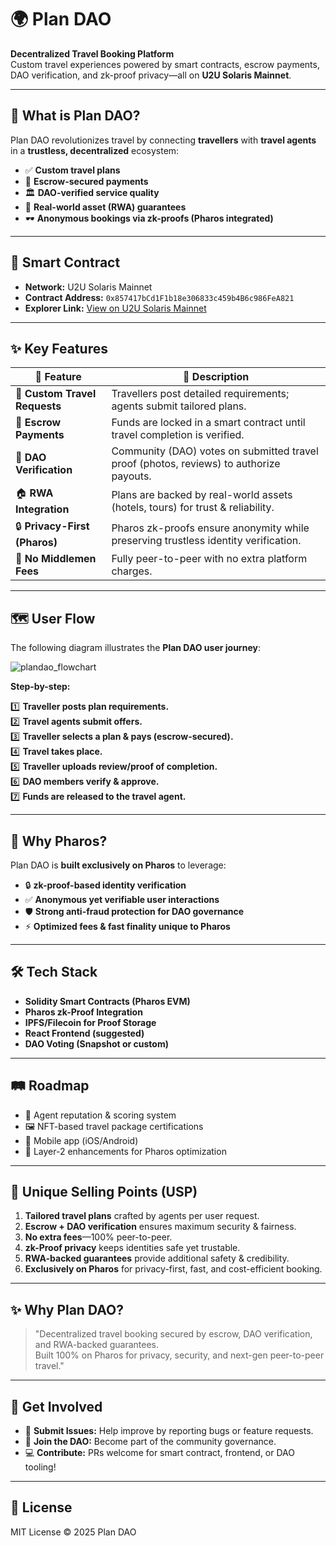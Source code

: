 # 🌍 Plan DAO

**Decentralized Travel Booking Platform**  
Custom travel experiences powered by smart contracts, escrow payments, DAO verification, and zk-proof privacy—all on **U2U Solaris Mainnet**.

---

## 🚀 What is Plan DAO?

Plan DAO revolutionizes travel by connecting **travellers** with **travel agents** in a **trustless, decentralized** ecosystem:

- ✅ **Custom travel plans**
- 🔐 **Escrow-secured payments**
- 🏛️ **DAO-verified service quality**
- 🏢 **Real-world asset (RWA) guarantees**
- 🕶️ **Anonymous bookings via zk-proofs (Pharos integrated)**

---

## 🔗 Smart Contract

- **Network:** U2U Solaris Mainnet
- **Contract Address:** `0x857417bCd1F1b18e306833c459b4B6c986FeA821`
- **Explorer Link:** [View on U2U Solaris Mainnet](https://u2uscan.xyz/address/0x857417bCd1F1b18e306833c459b4B6c986FeA821?tab=txs)

---

## ✨ Key Features

| 🚀 Feature                        | 💬 Description                                                                                   |
|-----------------------------------|-------------------------------------------------------------------------------------------------|
| 📝 **Custom Travel Requests**     | Travellers post detailed requirements; agents submit tailored plans.                             |
| 💸 **Escrow Payments**            | Funds are locked in a smart contract until travel completion is verified.                        |
| 👥 **DAO Verification**           | Community (DAO) votes on submitted travel proof (photos, reviews) to authorize payouts.          |
| 🏠 **RWA Integration**            | Plans are backed by real-world assets (hotels, tours) for trust & reliability.                   |
| 🔒 **Privacy-First (Pharos)**     | Pharos zk-proofs ensure anonymity while preserving trustless identity verification.              |
| 🚫 **No Middlemen Fees**          | Fully peer-to-peer with no extra platform charges.                                               |

---

## 🗺️ User Flow

The following diagram illustrates the **Plan DAO user journey**:


![plandao_flowchart](https://github.com/user-attachments/assets/1f200915-9848-4d4b-86f1-597431d67ff5)


**Step-by-step:**

1️⃣ **Traveller posts plan requirements.**  
2️⃣ **Travel agents submit offers.**  
3️⃣ **Traveller selects a plan & pays (escrow-secured).**  
4️⃣ **Travel takes place.**  
5️⃣ **Traveller uploads review/proof of completion.**  
6️⃣ **DAO members verify & approve.**  
7️⃣ **Funds are released to the travel agent.**

---

## 🔑 Why Pharos?

Plan DAO is **built exclusively on Pharos** to leverage:

- 🔒 **zk-proof-based identity verification**
- ✅ **Anonymous yet verifiable user interactions**
- 🛡️ **Strong anti-fraud protection for DAO governance**
- ⚡ **Optimized fees & fast finality unique to Pharos**

---

## 🛠️ Tech Stack

- **Solidity Smart Contracts (Pharos EVM)**
- **Pharos zk-Proof Integration**
- **IPFS/Filecoin for Proof Storage**
- **React Frontend (suggested)**
- **DAO Voting (Snapshot or custom)**

---

## 🛤️ Roadmap

- 🏅 Agent reputation & scoring system
- 🖼️ NFT-based travel package certifications
- 📱 Mobile app (iOS/Android)
- 🔗 Layer-2 enhancements for Pharos optimization

---

## 🌟 Unique Selling Points (USP)

1. **Tailored travel plans** crafted by agents per user request.
2. **Escrow + DAO verification** ensures maximum security & fairness.
3. **No extra fees**—100% peer-to-peer.
4. **zk-Proof privacy** keeps identities safe yet trustable.
5. **RWA-backed guarantees** provide additional safety & credibility.
6. **Exclusively on Pharos** for privacy-first, fast, and cost-efficient booking.

---

## ✨ Why Plan DAO?

> "Decentralized travel booking secured by escrow, DAO verification, and RWA-backed guarantees.  
Built 100% on Pharos for privacy, security, and next-gen peer-to-peer travel."

---

## 🤝 Get Involved

- 📢 **Submit Issues:** Help improve by reporting bugs or feature requests.
- 👥 **Join the DAO:** Become part of the community governance.
- 💻 **Contribute:** PRs welcome for smart contract, frontend, or DAO tooling!

---

## 📄 License

MIT License © 2025 Plan DAO
